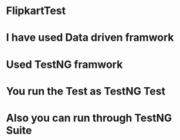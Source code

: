 # FlipkartTest

# I have used Data driven framwork

# Used TestNG framwork

# You run the Test as TestNG Test

# Also you can run through TestNG Suite